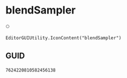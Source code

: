 # blendSampler
![](/img/blendSampler.png)

``` CSharp
EditorGUIUtility.IconContent("blendSampler")
```
## GUID
```
7624220810582456138
```
